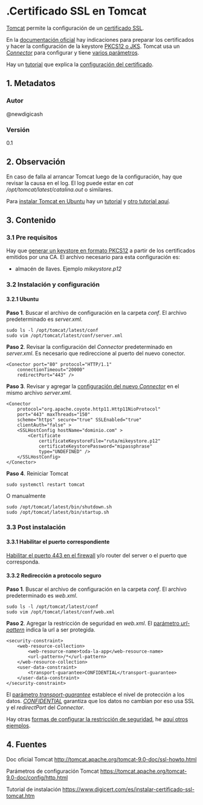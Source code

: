 # .Certificado SSL en Tomcat
[Tomcat][urlTomcatSsl] permite la configuración de un [certificado SSL][urlTutoSsl]. 

En la [documentación oficial][urlTomcatSsl] hay indicaciones para preparar los certificados y 
hacer la configuración de la keystore [PKCS12 o JKS][urlTomcatSsl]. 
Tomcat usa un [_Connector_][urlTomcatConf] para configurar y tiene [varios parámetros][urlTomcatConf].

Hay un [tutorial][urlTutoSsltomcat] que explica la [configuración del certificado][urlTutoSsltomcat].

## 1. Metadatos

### Autor
@newdigicash
### Versión
0.1

## 2. Observación
En caso de falla al arrancar Tomcat luego de la configuración, hay que revisar 
la causa en el log. El log puede estar en *cat /opt/tomcat/latest/catalina.out* 
o similares.

Para [instalar Tomcat en Ubuntu][urlTutoInstalaTomcat] hay un [tutorial][urlTutoInstalaTomcat] 
y [otro tutorial aquí][urlTutoTomcatUbuntu].

## 3. Contenido 

### 3.1 Pre requisitos

Hay que [generar un keystore en formato PKCS12][urlPem2P12] a partir de 
los certificados emitidos por una CA. El archivo necesario para esta 
configuración es:
+ almacén de llaves. Ejemplo *mikeystore.p12*

### 3.2 Instalación y configuración

#### 3.2.1 Ubuntu

**Paso 1**. Buscar el archivo de configuración en la carpeta *conf*. 
El archivo predeterminado es *server.xml*.
~~~
sudo ls -l /opt/tomcat/latest/conf
sudo vim /opt/tomcat/latest/conf/server.xml
~~~

**Paso 2**. Revisar la configuración del _Connector_ predeterminado 
en _server.xml_. Es necesario que redireccione al puerto 
del nuevo conector.
~~~
<Conector port="80" protocol="HTTP/1.1" 
	connectionTimeout="20000" 
	redirectPort="443" />
~~~

**Paso 3**. Revisar y agregar la [configuración del nuevo _Connector_][urlTomcatConf] 
en el mismo archivo _server.xml_.
~~~
<Conector 
	protocol="org.apache.coyote.http11.Http11NioProtocol" 
	port="443" maxThreads="150" 
	scheme="https" secure="true" SSLEnabled="true" 
	clientAuth="false" >
	<SSLHostConfig hostName="dominio.com" >
		<Certificate 
			certificateKeystoreFile="ruta/mikeystore.p12" 
			certificateKeystorePassword="mipassphrase" 
			type="UNDEFINED" />
	</SSLHostConfig>
</Conector>
~~~

**Paso 4**. Reiniciar Tomcat
~~~
sudo systemctl restart tomcat
~~~

O manualmente
~~~
sudo /opt/tomcat/latest/bin/shutdown.sh
sudo /opt/tomcat/latest/bin/startup.sh
~~~

### 3.3 Post instalación

#### 3.3.1 Habilitar el puerto correspondiente
[Habilitar el puerto 443 en el firewall][urlTutoFw] y/o router del server 
o el puerto que corresponda.

#### 3.3.2 Redirección a protocolo seguro

**Paso 1**. Buscar el archivo de configuración en la carpeta *conf*. 
El archivo predeterminado es *web.xml*.
~~~
sudo ls -l /opt/tomcat/latest/conf
sudo vim /opt/tomcat/latest/conf/web.xml
~~~

**Paso 2**. Agregar la restricción de seguridad en *web.xml*. 
El [parámetro _url-pattern_][urlWebPattern] indica la url a ser protegida.
~~~
<security-constraint>
	<web-resource-collection>
		<web-resource-name>toda-la-app</web-resource-name>
		<url-pattern>/*</url-pattern>
	</web-resource-collection>
	<user-data-constraint>
		<transport-guarantee>CONFIDENTIAL</transport-guarantee>
	</user-data-constraint>
</security-constraint>
~~~

El [parámetro _transport-guarantee_][urlTransportGuarantee] establece 
el nivel de protección a los datos. [*CONFIDENTIAL*][urlTransportGuarantee] 
garantiza que los datos no cambian por eso usa SSL y el *redirectPort* 
del _Connector_.

Hay otras [formas de configurar la restricción de seguridad][urlEjemploSecurityConst], 
he [aquí otros ejemplos][urlEjemploSecurityConst].

## 4. Fuentes
Doc oficial Tomcat <http://tomcat.apache.org/tomcat-9.0-doc/ssl-howto.html>

Parámetros de configuración Tomcat <https://tomcat.apache.org/tomcat-9.0-doc/config/http.html>

Tutorial de instalación <https://www.digicert.com/es/instalar-certificado-ssl-tomcat.htm>

[//]: # (referencias citadas)
[urlTomcatSsl]: http://tomcat.apache.org/tomcat-9.0-doc/ssl-howto.html
[urlTomcatConf]: https://tomcat.apache.org/tomcat-9.0-doc/config/http.html
[urlTutoSsl]: https://github.com/newdigicash/apuntes/blob/master/security/certificado-ssl.md
[urlPem2P12]: https://github.com/newdigicash/apuntes/blob/master/java/util/convierte-pem-pkcs12.md
[urlTutoFw]: https://github.com/newdigicash/apuntes/blob/master/linux/firewall-linux.md
[urlTutoInstalaTomcat]: https://www.digitalocean.com/community/tutorials/install-tomcat-9-ubuntu-1804-es
[urlTutoTomcatUbuntu]: https://ubunlog.com/tomcat-9-instalacion-ubuntu-18-04/
[urlRedirectTomcat]: http://wiki.metawerx.net/wiki/ForcingSSLForSectionsOfYourWebsite
[urlTutoSsltomcat]: https://www.digicert.com/es/instalar-certificado-ssl-tomcat.htm
[urlTransportGuarantee]: http://wiki.metawerx.net/wiki/Web.xml.TransportGuarantee
[urlWebPattern]: https://docs.oracle.com/cd/E19798-01/821-1841/gjjcd/index.html
[urlEjemploSecurityConst]: http://wiki.metawerx.net/wiki/ForcingSSLForSectionsOfYourWebsite
